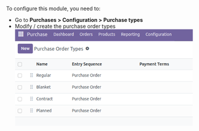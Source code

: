 To configure this module, you need to:

- Go to **Purchases \> Configuration \> Purchase types**
- Modify / create the purchase order types
![alt text](image-1.png)
